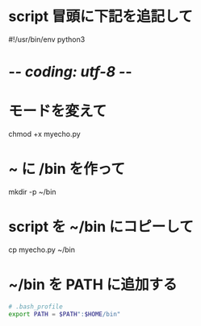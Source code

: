 # script 冒頭に下記を追記して
#!/usr/bin/env python3
# -*- coding: utf-8 -*-

# モードを変えて
chmod +x myecho.py

# ~ に /bin を作って
mkdir -p ~/bin

# script を ~/bin にコピーして

cp myecho.py ~/bin


# ~/bin を PATH に追加する
```bash
# .bash_profile
export PATH = $PATH":$HOME/bin"
```
